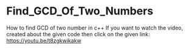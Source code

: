 # Find_GCD_Of_Two_Numbers
 How to find GCD of two number in c++
If you want to watch the video, created about the given code then click on the given link:
https://youtu.be/t8zgkwikakw
